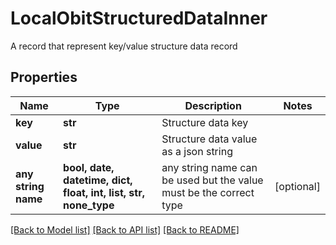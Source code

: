# LocalObitStructuredDataInner

A record that represent key/value structure data record

## Properties
Name | Type | Description | Notes
------------ | ------------- | ------------- | -------------
**key** | **str** | Structure data key | 
**value** | **str** | Structure data value as a json string | 
**any string name** | **bool, date, datetime, dict, float, int, list, str, none_type** | any string name can be used but the value must be the correct type | [optional]

[[Back to Model list]](../README.md#documentation-for-models) [[Back to API list]](../README.md#documentation-for-api-endpoints) [[Back to README]](../README.md)


